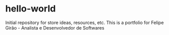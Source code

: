 # hello-world
Initial repository  for store ideas, resources, etc.
This is a portfolio for Felipe Girão - Analista e Desenvolvedor de Softwares
